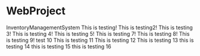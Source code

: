 # WebProject
InventoryManagementSystem
This is testing!
This is testing2!
This is testing 3!
This is testing 4!
This is testing 5!
This is testing 7!
This is testing 8!
This is testing 9!
test 10
This is testing 11
This is testing 12
This is testing 13
this is testing 14
this is testing 15
this is testing 16
